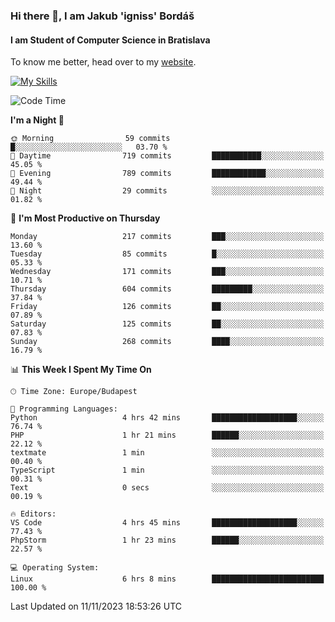 ### Hi there 👋, I am Jakub 'igniss' Bordáš

#### I am Student of Computer Science in Bratislava
To know me better, head over to my [website](https://bordas.sk).

[![My Skills](https://skillicons.dev/icons?i=js,html,css,figma,svelte,java,kotlin,python,postgresql,typescript,nest,nodejs)](https://bordas.sk)


<!--START_SECTION:waka-->
![Code Time](http://img.shields.io/badge/Code%20Time-1%2C263%20hrs%2045%20mins-blue)

**I'm a Night 🦉** 

```text
🌞 Morning                59 commits          █░░░░░░░░░░░░░░░░░░░░░░░░   03.70 % 
🌆 Daytime                719 commits         ███████████░░░░░░░░░░░░░░   45.05 % 
🌃 Evening                789 commits         ████████████░░░░░░░░░░░░░   49.44 % 
🌙 Night                  29 commits          ░░░░░░░░░░░░░░░░░░░░░░░░░   01.82 % 
```
📅 **I'm Most Productive on Thursday** 

```text
Monday                   217 commits         ███░░░░░░░░░░░░░░░░░░░░░░   13.60 % 
Tuesday                  85 commits          █░░░░░░░░░░░░░░░░░░░░░░░░   05.33 % 
Wednesday                171 commits         ███░░░░░░░░░░░░░░░░░░░░░░   10.71 % 
Thursday                 604 commits         █████████░░░░░░░░░░░░░░░░   37.84 % 
Friday                   126 commits         ██░░░░░░░░░░░░░░░░░░░░░░░   07.89 % 
Saturday                 125 commits         ██░░░░░░░░░░░░░░░░░░░░░░░   07.83 % 
Sunday                   268 commits         ████░░░░░░░░░░░░░░░░░░░░░   16.79 % 
```


📊 **This Week I Spent My Time On** 

```text
🕑︎ Time Zone: Europe/Budapest

💬 Programming Languages: 
Python                   4 hrs 42 mins       ███████████████████░░░░░░   76.74 % 
PHP                      1 hr 21 mins        ██████░░░░░░░░░░░░░░░░░░░   22.12 % 
textmate                 1 min               ░░░░░░░░░░░░░░░░░░░░░░░░░   00.40 % 
TypeScript               1 min               ░░░░░░░░░░░░░░░░░░░░░░░░░   00.31 % 
Text                     0 secs              ░░░░░░░░░░░░░░░░░░░░░░░░░   00.19 % 

🔥 Editors: 
VS Code                  4 hrs 45 mins       ███████████████████░░░░░░   77.43 % 
PhpStorm                 1 hr 23 mins        ██████░░░░░░░░░░░░░░░░░░░   22.57 % 

💻 Operating System: 
Linux                    6 hrs 8 mins        █████████████████████████   100.00 % 
```


 Last Updated on 11/11/2023 18:53:26 UTC
<!--END_SECTION:waka-->
